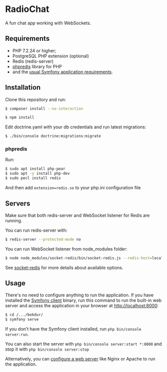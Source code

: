 RadioChat
========================

A fun chat app working with WebSockets.

Requirements
------------

  * PHP 7.2.24 or higher;
  * PostgreSQL PHP extension (optional)
  * Redis (redis-server)
  * [phpredis][1] library for PHP
  * and the [usual Symfony application requirements][2].

Installation
------------

Clone this repository and run:

```bash
$ composer install --no-interaction

$ npm install
```

Edit doctrine.yaml with your db credentials and run latest migrations:

```bash
$ ./bin/console doctrine:migrations:migrate
```

### phpredis

Run:

```bash
$ sudo apt install php-pear
$ sudo apt -y install php-dev
$ sudo pecl install redis
```

And then add `extension=redis.so` to your php.ini configuration file

Servers
-------

Make sure that both redis-server and WebSocket listener for Redis are running.

You can run redis-server with:

```bash
$ redis-server --protected-mode no
```

You can run WebSocket listener from node_modules folder:

```bash
$ node node_modules/socket-redis/bin/socket-redis.js --redis-host=localhost --socket-ports 8080
```

See [socket-redis][5] for more details about available options.

Usage
-----

There's no need to configure anything to run the application. If you have
installed the [Symfony client][4] binary, run this command to run the built-in
web server and access the application in your browser at <http://localhost:8000>:

```bash
$ cd /.../bekdur/
$ symfony serve
```

If you don't have the Symfony client installed, run `php bin/console server:run`.

You can also start the server with `php bin/console server:start *:8000` and stop it with `php bin/console server:stop`

Alternatively, you can [configure a web server][3] like Nginx or Apache to run
the application.

[1]: https://github.com/phpredis/phpredis
[2]: https://symfony.com/doc/current/reference/requirements.html
[3]: https://symfony.com/doc/current/cookbook/configuration/web_server_configuration.html
[4]: https://symfony.com/download
[5]: https://github.com/cargomedia/socket-redis#installation--configuration

